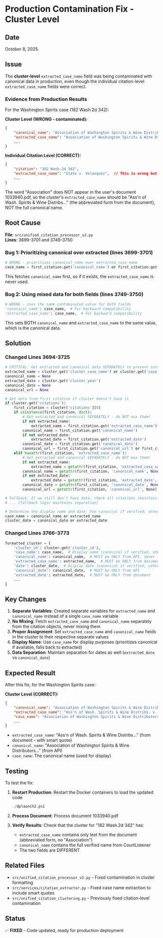 # Production Contamination Fix - Cluster Level

## Date
October 8, 2025

## Issue
The **cluster-level** `extracted_case_name` field was being contaminated with canonical data in production, even though the individual citation-level `extracted_case_name` fields were correct.

### Evidence from Production Results
For the Washington Spirits case (182 Wash.2d 342):

**Cluster Level (WRONG - contaminated):**
```json
{
    "canonical_name": "Association of Washington Spirits & Wine Distributors v. Washington State Liquor Control Board",
    "extracted_case_name": "Association of Washington Spirits & Wine Distributors v. Washington State Liquor Control Board",
    ...
}
```

**Individual Citation Level (CORRECT):**
```json
{
    "citation": "182 Wash.2d 342",
    "extracted_case_name": "State v. Velasquez",  // This is wrong but different
    ...
}
```

The word "Association" does NOT appear in the user's document 1033940.pdf, so the cluster's `extracted_case_name` should be "Ass'n of Wash. Spirits & Wine Distribs..." (the abbreviated form from the document), NOT the full canonical name.

## Root Cause

**File**: `src/unified_citation_processor_v2.py`  
**Lines**: 3699-3701 and 3749-3750

### Bug 1: Prioritizing canonical over extracted (lines 3699-3701)
```python
# WRONG - prioritizes canonical_name over extracted_case_name
case_name = first_citation.get('canonical_name') or first_citation.get('extracted_case_name')
```

This fetches `canonical_name` first, so if it exists, the `extracted_case_name` is never used.

### Bug 2: Using mixed data for both fields (lines 3749-3750)
```python
# WRONG - uses the same contaminated value for both fields
'canonical_name': case_name,  # For backward compatibility
'extracted_case_name': case_name,  # For backward compatibility
```

This sets BOTH `canonical_name` and `extracted_case_name` to the same value, which is the canonical data.

## Solution

### Changed Lines 3694-3725
```python
# CRITICAL: Get extracted and canonical data SEPARATELY to prevent contamination
extracted_name = cluster.get('cluster_case_name') or cluster.get('case_name')
canonical_name = None
extracted_date = cluster.get('cluster_year')
canonical_date = None
canonical_url = None

# Get data from first citation if cluster doesn't have it
if cluster.get('citations'):
    first_citation = cluster['citations'][0]
    if isinstance(first_citation, dict):
        # Get extracted and canonical SEPARATELY - do NOT mix them!
        if not extracted_name:
            extracted_name = first_citation.get('extracted_case_name')
        canonical_name = first_citation.get('canonical_name')
        if not extracted_date:
            extracted_date = first_citation.get('extracted_date')
        canonical_date = first_citation.get('canonical_date')
        canonical_url = first_citation.get('canonical_url') or first_citation.get('url')
    elif hasattr(first_citation, 'extracted_case_name'):
        # Get extracted and canonical SEPARATELY - do NOT mix them!
        if not extracted_name:
            extracted_name = getattr(first_citation, 'extracted_case_name', None)
        canonical_name = getattr(first_citation, 'canonical_name', None)
        if not extracted_date:
            extracted_date = getattr(first_citation, 'extracted_date', None)
        canonical_date = getattr(first_citation, 'canonical_date', None)
        canonical_url = getattr(first_citation, 'canonical_url', None) or getattr(first_citation, 'url', None)

# Fallback: If we still don't have data, check all citations (maintain data separation!)
# ... [fallback logic maintains separation]

# Determine the display name and date: Use canonical if verified, otherwise extracted
case_name = canonical_name or extracted_name
cluster_date = canonical_date or extracted_date
```

### Changed Lines 3766-3773
```python
formatted_cluster = {
    'cluster_id': cluster.get('cluster_id'),
    'case_name': case_name,  # Display name (canonical if verified, otherwise extracted)
    'canonical_name': canonical_name,  # MUST be ONLY from API, never from document
    'extracted_case_name': extracted_name,  # MUST be ONLY from document, never from API
    'date': cluster_date,  # Display date (canonical if verified, otherwise extracted)
    'canonical_date': canonical_date,  # MUST be ONLY from API
    'extracted_date': extracted_date,  # MUST be ONLY from document
    ...
}
```

## Key Changes

1. **Separate Variables**: Created separate variables for `extracted_name` and `canonical_name` instead of a single `case_name` variable
2. **No Mixing**: Fetch `extracted_case_name` and `canonical_name` separately from the citation objects, never mixing them
3. **Proper Assignment**: Set `extracted_case_name` and `canonical_name` fields in the cluster to their respective separate values
4. **Display Name**: Use `case_name` for display purposes (prioritizes canonical if available, falls back to extracted)
5. **Data Separation**: Maintain separation for dates as well (`extracted_date` vs `canonical_date`)

## Expected Result

After this fix, for the Washington Spirits case:

**Cluster Level (CORRECT):**
```json
{
    "canonical_name": "Association of Washington Spirits & Wine Distributors v. Washington State Liquor Control Board",
    "extracted_case_name": "Ass'n of Wash. Spirits & Wine Distribs. v. Wash. State Liquor Control Bd.",
    "case_name": "Association of Washington Spirits & Wine Distributors v. Washington State Liquor Control Board",
    ...
}
```

- `extracted_case_name`: "Ass'n of Wash. Spirits & Wine Distribs..." (from document - with smart quote)
- `canonical_name`: "Association of Washington Spirits & Wine Distributors..." (from API)
- `case_name`: The canonical name (used for display)

## Testing

To test the fix:

1. **Restart Production**: Restart the Docker containers to load the updated code
   ```powershell
   ./dplaunch2.ps1
   ```

2. **Process Document**: Process document 1033940.pdf

3. **Verify Results**: Check that the cluster for "182 Wash.2d 342" has:
   - `extracted_case_name` contains only text from the document (abbreviated form, no "Association")
   - `canonical_name` contains the full verified name from CourtListener
   - The two fields are DIFFERENT

## Related Files

- `src/unified_citation_processor_v2.py` - Fixed contamination in cluster formatting
- `src/services/citation_extractor.py` - Fixed case name extraction to include smart quotes
- `src/unified_citation_clustering.py` - Previously fixed citation-level contamination

## Status

✅ **FIXED** - Code updated, ready for production deployment

